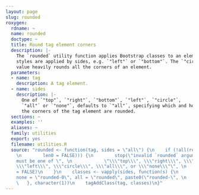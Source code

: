 ```yaml
---
layout: page
slug: rounded
roxygen:
  rdname: ~
  name: rounded
  doctype: ~
  title: Round tag element corners
  description: |-
    The `rounded` utility function applies Bootstrap classes to an element. The
    styles are applied by sides, e.g. `"left"` or `"bottom"`. The `"circle"`
    value heavily rounds all the corners of an element.
  parameters:
  - name: tag
    description: A tag element.
  - name: sides
    description: |-
      One of `"top"`, `"right"`, `"bottom"`, `"left"`, `"circle"`,
      `"all"` or `"none"`, defaults to `"all"`, specifying which and how the
      the corners of the tag element are rounded.
  sections: ~
  examples: ''
  aliases: ~
  family: utilities
  export: yes
  filename: utilities.R
  source: "rounded <- function(tag, sides = \"all\") {\n    if (!all(re(sides, \"top|right|bottom|left|circle|all|none\",
    \n        len0 = FALSE))) {\n        stop(\"invalid `rounded` argument, `sides`
    must be one of \", \n            \"\\\"top\\\", \\\"right\\\", \\\"bottom\\\",
    \\\"left\\\", \\\"circle\\\", \\\"all\\\", or \\\"none\\\"\", \n            call.
    = FALSE)\n    }\n    classes <- vapply(sides, function(s) {\n        switch(s,
    none = \"rounded-0\", all = \"rounded\", paste0(\"rounded-\", \n            s))\n
    \   }, character(1))\n    tagAddClass(tag, classes)\n}"
---
```


